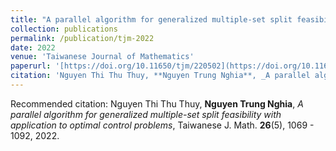 ```yaml
---
title: "A parallel algorithm for generalized multiple-set split feasibility with application to optimal control problems"
collection: publications
permalink: /publication/tjm-2022
date: 2022
venue: 'Taiwanese Journal of Mathematics'
paperurl: '[https://doi.org/10.11650/tjm/220502](https://doi.org/10.11650/tjm/220502)'
citation: 'Nguyen Thi Thu Thuy, **Nguyen Trung Nghia**, _A parallel algorithm for generalized multiple-set split feasibility with application to optimal control problems_, Taiwanese J. Math. **26**(5), 1069 - 1092, 2022. '
---
```


Recommended citation: Nguyen Thi Thu Thuy, **Nguyen Trung Nghia**, _A parallel algorithm for generalized multiple-set split feasibility with application to optimal control problems_, Taiwanese J. Math. **26**(5), 1069 - 1092, 2022. 
